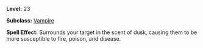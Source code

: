 <!-- TITLE: Spell: Scent Of Dusk -->
<!-- SUBTITLE:  -->

**Level:** 23

**Subclass:** [Vampire](vampire)

**Spell Effect:** Surrounds your target in the scent of dusk, causing them to be more susceptible to fire, poison, and disease.